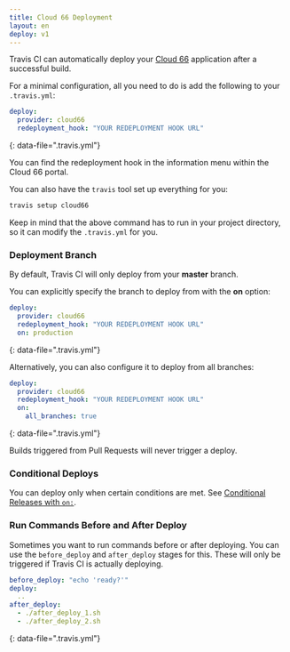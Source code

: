 ```yaml
---
title: Cloud 66 Deployment
layout: en
deploy: v1
---
```


Travis CI can automatically deploy your [Cloud 66](https://www.cloud66.com/) application after a successful build.

For a minimal configuration, all you need to do is add the following to your `.travis.yml`:

```yaml
deploy:
  provider: cloud66
  redeployment_hook: "YOUR REDEPLOYMENT HOOK URL"
```
{: data-file=".travis.yml"}

You can find the redeployment hook in the information menu within the Cloud 66 portal.

You can also have the `travis` tool set up everything for you:

```bash
travis setup cloud66
```

Keep in mind that the above command has to run in your project directory, so it can modify the `.travis.yml` for you.

### Deployment Branch

By default, Travis CI will only deploy from your **master** branch.

You can explicitly specify the branch to deploy from with the **on** option:

```yaml
deploy:
  provider: cloud66
  redeployment_hook: "YOUR REDEPLOYMENT HOOK URL"
  on: production
```
{: data-file=".travis.yml"}

Alternatively, you can also configure it to deploy from all branches:

```yaml
deploy:
  provider: cloud66
  redeployment_hook: "YOUR REDEPLOYMENT HOOK URL"
  on:
    all_branches: true
```
{: data-file=".travis.yml"}

Builds triggered from Pull Requests will never trigger a deploy.

### Conditional Deploys

You can deploy only when certain conditions are met.
See [Conditional Releases with `on:`](/user/deployment#conditional-releases-with-on).

### Run Commands Before and After Deploy

Sometimes you want to run commands before or after deploying. You can use the `before_deploy` and `after_deploy` stages for this. These will only be triggered if Travis CI is actually deploying.

```yaml
before_deploy: "echo 'ready?'"
deploy:
  ..
after_deploy:
  - ./after_deploy_1.sh
  - ./after_deploy_2.sh
```
{: data-file=".travis.yml"}
